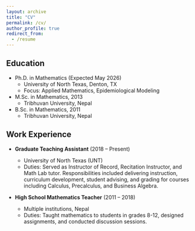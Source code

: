 ```yaml
---
layout: archive
title: "CV"
permalink: /cv/
author_profile: true
redirect_from:
  - /resume
---
```


## Education
* Ph.D. in Mathematics (Expected May 2026)
  * University of North Texas, Denton, TX
  * Focus: Applied Mathematics, Epidemiological Modeling
* M.Sc. in Mathematics, 2013
  * Tribhuvan University, Nepal
* B.Sc. in Mathematics, 2011
  * Tribhuvan University, Nepal

## Work Experience
* **Graduate Teaching Assistant** (2018 – Present)
  * University of North Texas (UNT)
  * Duties: Served as Instructor of Record, Recitation Instructor, and Math Lab tutor. Responsibilities included delivering instruction, curriculum development, student advising, and grading for courses including Calculus, Precalculus, and Business Algebra.

* **High School Mathematics Teacher** (2011 – 2018)
  * Multiple institutions, Nepal
  * Duties: Taught mathematics to students in grades 8-12, designed assignments, and conducted discussion sessions.
